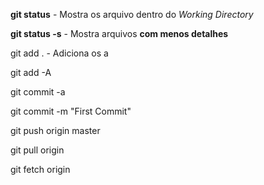 **git status**  - Mostra os arquivo dentro do *Working Directory*

**git status -s** - Mostra arquivos **com menos detalhes** 

git add . - Adiciona os a

git add -A

git commit -a

git commit -m "First Commit"

git push origin master

git pull origin

git fetch origin
<!--stackedit_data:
eyJoaXN0b3J5IjpbLTEwMDYwNDQyNDddfQ==
-->